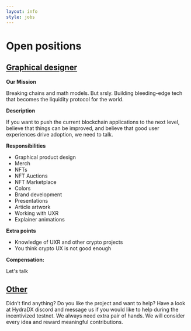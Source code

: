 ```yaml
---
layout: info
style: jobs
---
```


# Open positions

## [Graphical designer](#graphical-designer)

**Our Mission**

Breaking chains and math models. But srsly. Building bleeding-edge tech that becomes the liquidity protocol for the world.

**Description**

If you want to push the current blockchain applications to the next level, believe that things can be improved, and believe that good user experiences drive adoption, we need to talk.

**Responsibilities**

- Graphical product design
- Merch
- NFTs
- NFT Auctions
- NFT Marketplace
- Colors
- Brand development
- Presentations
- Article artwork
- Working with UXR
- Explainer animations

**Extra points**

- Knowledge of UXR and other crypto projects
- You think crypto UX is not good enough

**Compensation:**

Let's talk

## [Other](#other)

Didn’t find anything? Do you like the project and want to help? Have a look at HydraDX discord and message us if you would like to help during the incentivized testnet. We always need extra pair of hands. We will consider every idea and reward meaningful contributions.
